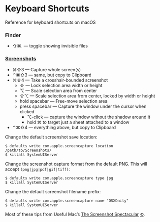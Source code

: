 # Keyboard Shortcuts

Reference for keyboard shortcuts on macOS

### Finder

- ⇧⌘. — toggle showing invisible files


### [Screenshots](http://stationinthemetro.com/2015/04/03/mac-screenshot-o-rama)

- ⌘⇧3 — Capture whole screen(s)
- ⌃⌘⇧3 — same, but copy to Clipboard
- ⌘⇧4 — Take a crosshair-bounded screenshot
    - ⇧ — Lock selection area width or height
    - ⌥ — Scale selection area from center
    - ⇧⌥ — Scale selection area from center, locked by width or height
    - hold spacebar — Free-move selection area
    - press spacebar — Capture the window under the cursor when clicked
        - ⌥-click — capture the window without the shadow around it
        - hold ⌘ to target just a sheet attached to a window
- ⌃⌘⇧4 — everything above, but copy to Clipboard

Change the default screenshot save location:

```
$ defaults write com.apple.screencapture location /path/to/Screenshots/
$ killall SystemUIServer
```
    
Change the screenshot capture format from the default PNG. This will accept `(png|jpg|pdf|gif|tiff)`:

```
$ defaults write com.apple.screencapture type jpg
$ killall SystemUIServer
```
    
Change the default screenshot filename prefix:

```
$ defaults write com.apple.screencapture name "OSXDaily"
$ killall SystemUIServer
```

Most of these tips from Useful Mac’s [The Screenshot Spectacular][tss] [⟲][tss-wb].

[tss]: http://usefulmac.com/post/113442672148/the-screenshot-spectacular
[tss-wb]: https://web.archive.org/web/20180630013942/http://usefulmac.com/post/113442672148/the-screenshot-spectacular
